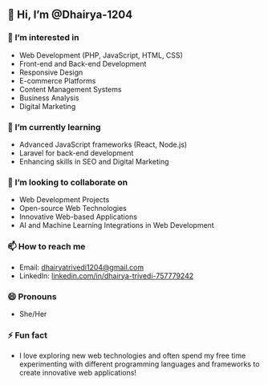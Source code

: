 ## 👋 Hi, I’m @Dhairya-1204

### 👀 I’m interested in
- Web Development (PHP, JavaScript, HTML, CSS)
- Front-end and Back-end Development
- Responsive Design
- E-commerce Platforms
- Content Management Systems
- Business Analysis
- Digital Marketing


### 🌱 I’m currently learning
- Advanced JavaScript frameworks (React, Node.js)
- Laravel for back-end development
- Enhancing skills in SEO and Digital Marketing

### 💞️ I’m looking to collaborate on
- Web Development Projects
- Open-source Web Technologies
- Innovative Web-based Applications
- AI and Machine Learning Integrations in Web Development

### 📫 How to reach me
- Email: [dhairyatrivedi1204@gmail.com](mailto:dhairyatrivedi1204@gmail.com)
- LinkedIn: [linkedin.com/in/dhairya-trivedi-757779242](http://www.linkedin.com/in/dhairya-trivedi-757779242)

### 😄 Pronouns
- She/Her

### ⚡ Fun fact
- I love exploring new web technologies and often spend my free time experimenting with different programming languages and frameworks to create innovative web applications!


<!---
Dhairya-1204/Dhairya-1204 is a ✨ special ✨ repository because its `README.md` (this file) appears on your GitHub profile.
You can click the Preview link to take a look at your changes.
--->
